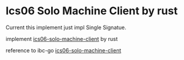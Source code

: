 # Ics06 Solo Machine Client by rust

Current this implement just impl Single Signatue.

implement [ics06-solo-machine-client](https://github.com/cosmos/ibc/blob/main/spec/client/ics-006-solo-machine-client/README.md) by rust

reference to ibc-go [ics06-solo-machine-client](https://github.com/cosmos/ibc-go/tree/main/modules/light-clients/06-solomachine)
